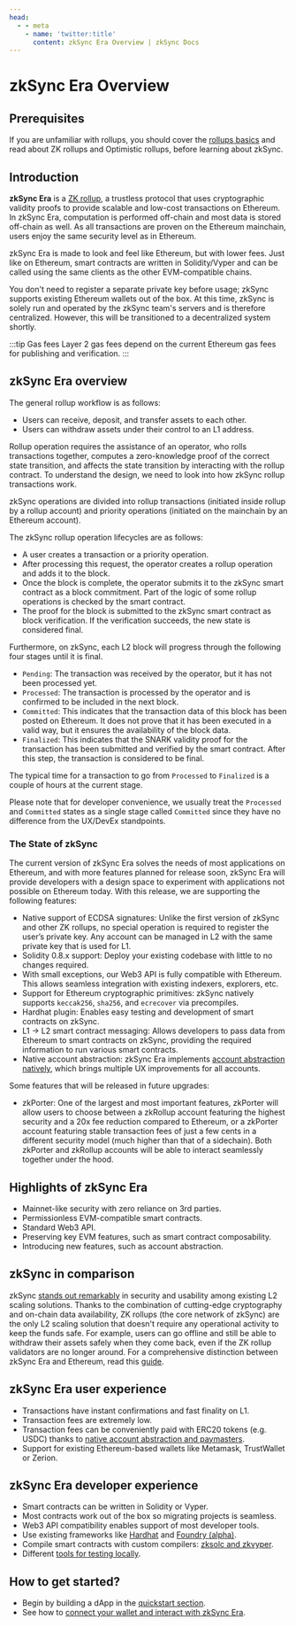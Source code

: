 ```yaml
---
head:
  - - meta
    - name: 'twitter:title'
      content: zkSync Era Overview | zkSync Docs
---
```


# zkSync Era Overview

## Prerequisites

If you are unfamiliar with rollups, you should cover the [rollups basics](./rollups.md) and read about ZK rollups and
Optimistic rollups, before learning about zkSync.

## Introduction

**zkSync Era** is a [ZK rollup](./rollups.md#what-are-zk-rollups), a trustless protocol that uses cryptographic validity
proofs to provide scalable and low-cost transactions on Ethereum. In zkSync Era, computation is performed off-chain and
most data is stored off-chain as well. As all transactions are proven on the Ethereum mainchain, users enjoy the same
security level as in Ethereum.

zkSync Era is made to look and feel like Ethereum, but with lower fees. Just like on Ethereum, smart contracts are
written in Solidity/Vyper and can be called using the same clients as the other EVM-compatible chains.

You don't need to register a separate private key before usage; zkSync supports existing Ethereum wallets out of the
box. At this time, zkSync is solely run and operated by the zkSync team's servers and is therefore centralized. However,
this will be transitioned to a decentralized system shortly.

:::tip Gas fees Layer 2 gas fees depend on the current Ethereum gas fees for publishing and verification. :::

## zkSync Era overview

The general rollup workflow is as follows:

- Users can receive, deposit, and transfer assets to each other.
- Users can withdraw assets under their control to an L1 address.

Rollup operation requires the assistance of an operator, who rolls transactions together, computes a zero-knowledge
proof of the correct state transition, and affects the state transition by interacting with the rollup contract. To
understand the design, we need to look into how zkSync rollup transactions work.

zkSync operations are divided into rollup transactions (initiated inside rollup by a rollup account) and priority
operations (initiated on the mainchain by an Ethereum account).

The zkSync rollup operation lifecycles are as follows:

- A user creates a transaction or a priority operation.
- After processing this request, the operator creates a rollup operation and adds it to the block.
- Once the block is complete, the operator submits it to the zkSync smart contract as a block commitment. Part of the
  logic of some rollup operations is checked by the smart contract.
- The proof for the block is submitted to the zkSync smart contract as block verification. If the verification succeeds,
  the new state is considered final.

Furthermore, on zkSync, each L2 block will progress through the following four stages until it is final.

- `Pending`: The transaction was received by the operator, but it has not been processed yet.
- `Processed`: The transaction is processed by the operator and is confirmed to be included in the next block.
- `Committed`: This indicates that the transaction data of this block has been posted on Ethereum. It does not prove
  that it has been executed in a valid way, but it ensures the availability of the block data.
- `Finalized`: This indicates that the SNARK validity proof for the transaction has been submitted and verified by the
  smart contract. After this step, the transaction is considered to be final.

The typical time for a transaction to go from `Processed` to `Finalized` is a couple of hours at the current stage.

Please note that for developer convenience, we usually treat the `Processed` and `Committed` states as a single stage
called `Committed` since they have no difference from the UX/DevEx standpoints.

### The State of zkSync

The current version of zkSync Era solves the needs of most applications on Ethereum, and with more features planned for
release soon, zkSync Era will provide developers with a design space to experiment with applications not possible on
Ethereum today. With this release, we are supporting the following features:

- Native support of ECDSA signatures: Unlike the first version of zkSync and other ZK rollups, no special operation is
  required to register the user’s private key. Any account can be managed in L2 with the same private key that is used
  for L1.
- Solidity 0.8.x support: Deploy your existing codebase with little to no changes required.
- With small exceptions, our Web3 API is fully compatible with Ethereum. This allows seamless integration with existing
  indexers, explorers, etc.
- Support for Ethereum cryptographic primitives: zkSync natively supports `keccak256`, `sha256`, and `ecrecover` via
  precompiles.
- Hardhat plugin: Enables easy testing and development of smart contracts on zkSync.
- L1 → L2 smart contract messaging: Allows developers to pass data from Ethereum to smart contracts on zkSync, providing
  the required information to run various smart contracts.
- Native account abstraction: zkSync Era implements
  [account abstraction natively](../developer-reference/account-abstraction.md), which brings multiple UX improvements
  for all accounts.

Some features that will be released in future upgrades:

- zkPorter: One of the largest and most important features, zkPorter will allow users to choose between a zkRollup
  account featuring the highest security and a 20x fee reduction compared to Ethereum, or a zkPorter account featuring
  stable transaction fees of just a few cents in a different security model (much higher than that of a sidechain). Both
  zkPorter and zkRollup accounts will be able to interact seamlessly together under the hood.

## Highlights of zkSync Era

- Mainnet-like security with zero reliance on 3rd parties.
- Permissionless EVM-compatible smart contracts.
- Standard Web3 API.
- Preserving key EVM features, such as smart contract composability.
- Introducing new features, such as account abstraction.

## zkSync in comparison

zkSync
[stands out remarkably](https://blog.matter-labs.io/evaluating-ethereum-l2-scaling-solutions-a-comparison-framework-b6b2f410f955)
in security and usability among existing L2 scaling solutions. Thanks to the combination of cutting-edge cryptography
and on-chain data availability, ZK rollups (the core network of zkSync) are the only L2 scaling solution that doesn't
require any operational activity to keep the funds safe. For example, users can go offline and still be able to withdraw
their assets safely when they come back, even if the ZK rollup validators are no longer around. For a comprehensive
distinction between zkSync Era and Ethereum, read this [guide](../developer-reference/differences-with-ethereum.md).

## zkSync Era user experience

- Transactions have instant confirmations and fast finality on L1.
- Transaction fees are extremely low.
- Transaction fees can be conveniently paid with ERC20 tokens (e.g. USDC) thanks to
  [native account abstraction and paymasters](../../build/developer-reference/account-abstraction.md).
- Support for existing Ethereum-based wallets like Metamask, TrustWallet or Zerion.

## zkSync Era developer experience

- Smart contracts can be written in Solidity or Vyper.
- Most contracts work out of the box so migrating projects is seamless.
- Web3 API compatibility enables support of most developer tools.
- Use existing frameworks like [Hardhat](../tooling/hardhat/getting-started.md) and
  [Foundry (alpha)](https://github.com/matter-labs/foundry-zksync).
- Compile smart contracts with custom compilers:
  [zksolc and zkvyper](../../zk-stack/components/compiler/toolchain/overview.md).
- Different [tools for testing locally](../test-and-debug/getting-started.md).

## How to get started?

- Begin by building a dApp in the [quickstart section](../quick-start/hello-world.md).
- See how to [connect your wallet and interact with zkSync Era](../quick-start/add-zksync-to-metamask.md).
